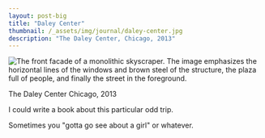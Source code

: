 ```yaml
---
layout: post-big
title: "Daley Center"
thumbnail: /_assets/img/journal/daley-center.jpg
description: "The Daley Center, Chicago, 2013"
---
```

<div class="grid-wide">
	<img src="/_assets/img/journal/daley-center.jpg" alt="The front facade of a monolithic skyscraper. The image emphasizes the horizontal lines of the windows and brown steel of the structure, the plaza full of people, and finally the street in the foreground." />
</div>
<div class="grid-item-4 grid-offset-3">

The Daley Center
Chicago, 2013

I could write a book about this particular odd trip. 

Sometimes you "gotta go see about a girl" or whatever.

</div>